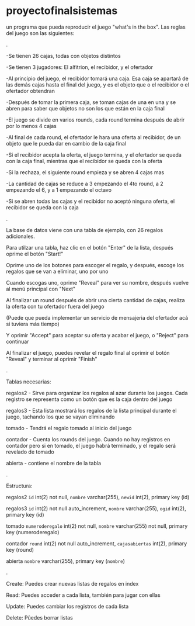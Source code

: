 # proyectofinalsistemas
un programa que pueda reproducir el juego "what's in the box". Las reglas del juego son las siguientes:

.

-Se tienen 26 cajas, todas con objetos distintos

-Se tienen 3 jugadores: El alfitrion, el recibidor, y el ofertador

-Al principio del juego, el recibidor tomará una caja. Esa caja se apartará de las demás cajas hasta el final del juego, y es el objeto que o el recibidor o el ofertador obtendran

-Después de tomar la primera caja, se toman cajas de una en una y se abren para saber que objetos no son los que están en la caja final

-El juego se divide en varios rounds, cada round termina después de abrir por lo menos 4 cajas

-Al final de cada round, el ofertador le hara una oferta al recibidor, de un objeto que le pueda dar en cambio de la caja final

-Si el recibidor acepta la oferta, el juego termina, y el ofertador se queda con la caja final, mientras que el recibidor se queda con la oferta

-Si la rechaza, el siguiente round empieza y se abren 4 cajas mas

-La cantidad de cajas se reduce a 3 empezando el 4to round, a 2 empezando el 6, y a 1 empezando el octavo

-Si se abren todas las cajas y el recibidor no aceptó ninguna oferta, el recibidor se queda con la caja

.

La base de datos viene con una tabla de ejemplo, con 26 regalos adicionales. 

Para utilzar una tabla, haz clic en el botón "Enter" de la lista, después oprime el botón "Start!"

Oprime uno de los botones para escoger el regalo, y después, escoge los regalos que se van a eliminar, uno por uno

Cuando escogas uno, oprime "Reveal" para ver su nombre, después vuelve al menú principal con "Next"

Al finalizar un round después de abrir una cierta cantidad de cajas, realiza la oferta con tu ofertador fuera del juego

(Puede que pueda implementar un servicio de mensajeria del ofertador acá si tuviera más tiempo)

Y oprimir "Accept" para aceptar su oferta y acabar el juego, o "Reject" para continuar

Al finalizar el juego, puedes revelar el regalo final al oprimir el botón "Reveal" y terminar al oprimir "Finish"

.

Tablas necesarias:

regalos2 - Sirve para organizar los regalos al azar durante los juegos. Cada registro se representa como un botón que es la caja dentro del juego

regalos3 - Esta lista mostrará los regalos de la lista principal durante el juego, tachando los que se vayan eliminando

tomado - Tendrá el regalo tomado al inicio del juego

contador - Cuenta los rounds del juego. Cuando no hay registros en contador pero si en tomado, el juego habrá terminado, y el regalo será revelado de tomado

abierta - contiene el nombre de la tabla

.

Estructura:

regalos2
`id` int(2) not null,
`nombre` varchar(255),
`newid` int(2),
primary key (id)

regalos3
`id` int(2) not null auto_increment,
`nombre` varchar(255),
`ogid` int(2),
primary key (id)

tomado
`numeroderegalo` int(2) not null,
`nombre` varchar(255) not null,
primary key (numeroderegalo)

contador
`round` int(2) not null auto_increment,
`cajasabiertas` int(2),
primary key (round)

abierta
`nombre` varchar(255),
primary key (`nombre`)

.

Create: Puedes crear nuevas listas de regalos en index

Read: Puedes acceder a cada lista, también para jugar con ellas

Update: Puedes cambiar los registros de cada lista

Delete: Pûedes borrar listas
